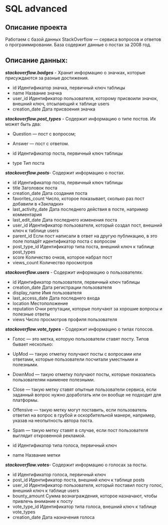 # SQL advanced

## Описание проекта
  Работаем с базой данных StackOverflow — сервиса вопросов и ответов о программировании. 
База содержит данные о постах за 2008 год.

## Описание данных:
***stackoverflow.badges*** - Хранит информацию о значках, которые присуждаются за разные достижения. 
- id	Идентификатор значка, первичный ключ таблицы
- name	Название значка
- user_id	Идентификатор пользователя, которому присвоили значок, внешний ключ, отсылающий к таблице users
- creation_date	Дата присвоения значка

***stackoverflow.post_types*** - Содержит информацию о типе постов. Их может быть два:
- Question — пост с вопросом;
- Answer — пост с ответом.

- id	Идентификатор поста, первичный ключ таблицы
- type	Тип поста

***stackoverflow.posts***- Содержит информацию о постах.
- id	Идентификатор поста, первичный ключ таблицы
- title	Заголовок поста
- creation_date	Дата создания поста
- favorites_count	Число, которое показывает, сколько раз пост добавили в «Закладки»
- last_activity_date	Дата последнего действия в посте, например комментария
- last_edit_date	Дата последнего изменения поста
- user_id	Идентификатор пользователя, который создал пост, внешний ключ к таблице users
- parent_id	Если пост написали в ответ на другую публикацию, в это поле попадёт идентификатор поста с вопросом
- post_type_id	Идентификатор типа поста, внешний ключ к таблице post_types
- score	Количество очков, которое набрал пост
- views_count	Количество просмотров

***stackoverflow.users*** - Содержит информацию о пользователях.
- id	Идентификатор пользователя, первичный ключ таблицы
- creation_date	Дата регистрации пользователя
- display_name	Имя пользователя
- last_access_date	Дата последнего входа
- location	Местоположение
- reputation	Очки репутации, которые получают за хорошие вопросы и полезные ответы
- views	Число просмотров профиля пользователя

***stackoverflow.vote_types*** - Содержит информацию о типах голосов. 
- Голос — это метка, которую пользователи ставят посту. Типов бывает несколько: 
- UpMod — такую отметку получают посты с вопросами или ответами, которые пользователи посчитали уместными и полезными.
- DownMod — такую отметку получают посты, которые показались пользователям наименее полезными.
- Close — такую метку ставят опытные пользователи сервиса, если заданный вопрос нужно доработать или он вообще не подходит для платформы.
- Offensive — такую метку могут поставить, если пользователь ответил на вопрос в грубой и оскорбительной манере, например, указав на неопытность автора поста.
- Spam — такую метку ставят в случае, если пост пользователя выглядит откровенной рекламой.

- id	Идентификатор типа голоса, первичный ключ
- name	Название метки

***stackoverflow.votes***- Содержит информацию о голосах за посты. 
- id	Идентификатор голоса, первичный ключ
- post_id	Идентификатор поста, внешний ключ к таблице posts
- user_id	Идентификатор пользователя, который поставил посту голос, внешний ключ к таблице users
- bounty_amount	Сумма вознаграждения, которое назначают, чтобы привлечь внимание к посту
- vote_type_id	Идентификатор типа голоса, внешний ключ к таблице vote_types
- creation_date	Дата назначения голоса

